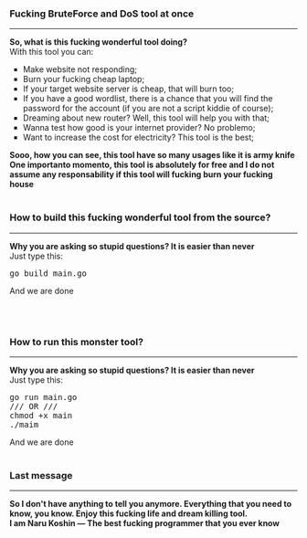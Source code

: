 <h3>Fucking BruteForce and DoS tool at once</h3>
<hr>
<b>So, what is this fucking wonderful tool doing?</b><br>
<span>With this tool you can:</span>
<ul type="square">
  <li>Make website not responding;</li>
  <li>Burn your fucking cheap laptop;</li>
  <li>If your target website server is cheap, that will burn too;</li>
  <li>If you have a good wordlist, there is a chance that you will find the password for the account (if you are not a script kiddie of course);</li>
  <li>Dreaming about new router? Well, this tool will help you with that;</li>
  <li>Wanna test how good is your internet provider? No problemo;</li>
  <li>Want to increase the cost for electricity? This tool is the best;</li>
 </ul>
 <b>Sooo, how you can see, this tool have so many usages like it is army knife</b><br>
 <b>One importanto momento, this tool is absolutely for free and I do not assume any responsability if this tool will fucking burn your fucking house</b>
 <br><br>
 <h3>How to build this fucking wonderful tool from the source?</h3>
 <hr>
 <b>Why you are asking so stupid questions? It is easier than never</b><br>
 <span>Just type this:</span>
 <pre>go build main.go</pre>
 <span>And we are done</span>
 
 <br><br>
 <h3>How to run this monster tool?</h3>
 <hr>
 <b>Why you are asking so stupid questions? It is easier than never</b><br>
 <span>Just type this:</span>
 <pre>go run main.go<br>/// OR ///<br>chmod +x main<br>./maim</pre>
 <span>And we are done</span>
 <br><br>
 <h3>Last message</h3>
 <hr>
 <b>So I don't have anything to tell you anymore. Everything that you need to know, you know. Enjoy this fucking life and dream killing tool.<br>I am Naru Koshin ― The best fucking programmer that you ever know</b>

